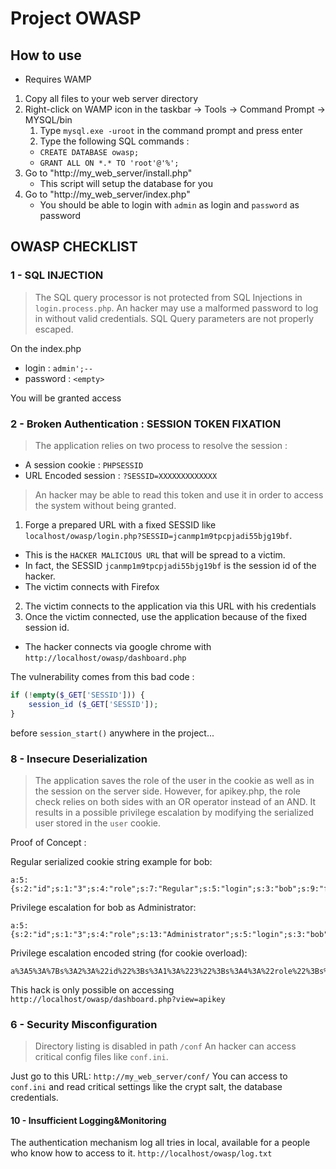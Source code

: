 # Project OWASP

## How to use

- Requires WAMP

1. Copy all files to your web server directory
2. Right-click on WAMP icon in the taskbar -> Tools -> Command Prompt -> MYSQL/bin
    1. Type ```mysql.exe -uroot``` in the command prompt and press enter
    2. Type the following SQL commands :
    * ```CREATE DATABASE owasp;```
    * ```GRANT ALL ON *.* TO 'root'@'%';```
3. Go to "http://my_web_server/install.php"
    - This script will setup the database for you
4. Go to "http://my_web_server/index.php"
    - You should be able to login with `admin` as login and `password` as password

## OWASP CHECKLIST

### 1 - SQL INJECTION

> The SQL query processor is not protected from SQL Injections in `login.process.php`. 
> An hacker may use a malformed password to log in without valid credentials. SQL Query 
> parameters are not properly escaped.

On the index.php

* login :
`admin';--`
* password :
`<empty>`

You will be granted access

### 2 - Broken Authentication : SESSION TOKEN FIXATION

> The application relies on two process to resolve the session :
- A session cookie : `PHPSESSID`
- URL Encoded session : `?SESSID=XXXXXXXXXXXXX`
> An hacker may be able to read this token and use it in order to access the system without being granted.

1) Forge a prepared URL with a fixed SESSID like `localhost/owasp/login.php?SESSID=jcanmp1m9tpcpjadi55bjg19bf`.
 - This is the `HACKER MALICIOUS URL` that will be spread to a victim.
 - In fact, the SESSID `jcanmp1m9tpcpjadi55bjg19bf` is the session id of the hacker.
 - The victim connects with Firefox
2) The victim connects to the application via this URL with his credentials
3) Once the victim connected, use the application because of the fixed session id.
 - The hacker connects via google chrome with `http://localhost/owasp/dashboard.php`

The vulnerability comes from this bad code :
```php
if (!empty($_GET['SESSID'])) {
    session_id ($_GET['SESSID']);
}
```
before `session_start()` anywhere in the project...

### 8 - Insecure Deserialization

> The application saves the role of the user in the cookie as well as in the session on the server side.
> However, for apikey.php, the role check relies on both sides with an OR operator instead of an AND.
> It results in a possible privilege escalation by modifying the serialized user stored in the `user` cookie.

Proof of Concept :

Regular serialized cookie string example for bob:
```string
a:5:{s:2:"id";s:1:"3";s:4:"role";s:7:"Regular";s:5:"login";s:3:"bob";s:9:"firstname";s:3:"Bob";s:8:"lastname";s:0:"";}
```

Privilege escalation for bob as Administrator:
```string
a:5:{s:2:"id";s:1:"3";s:4:"role";s:13:"Administrator";s:5:"login";s:3:"bob";s:9:"firstname";s:3:"Bob";s:8:"lastname";s:0:"";}
```

Privilege escalation encoded string (for cookie overload):
```string
a%3A5%3A%7Bs%3A2%3A%22id%22%3Bs%3A1%3A%223%22%3Bs%3A4%3A%22role%22%3Bs%3A13%3A%22Administrator%22%3Bs%3A5%3A%22login%22%3Bs%3A3%3A%22bob%22%3Bs%3A9%3A%22firstname%22%3Bs%3A3%3A%22Bob%22%3Bs%3A8%3A%22lastname%22%3Bs%3A0%3A%22%22%3B%7D
```

This hack is only possible on accessing `http://localhost/owasp/dashboard.php?view=apikey`

### 6 - Security Misconfiguration

> Directory listing is disabled in path `/conf`
> An hacker can access critical config files like `conf.ini`.

Just go to this URL: `http://my_web_server/conf/`
You can access to `conf.ini` and read critical settings like the crypt salt, the database credentials.

#### 10 - Insufficient Logging&Monitoring

The authentication mechanism log all tries in local, available for a people who know how to access to it.
`http://localhost/owasp/log.txt`


